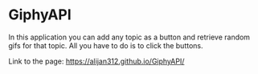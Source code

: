 # GiphyAPI
In this application you can add any topic as a button and retrieve random gifs for that topic. All you have to do is to click the buttons.

Link to the page: https://alijan312.github.io/GiphyAPI/
